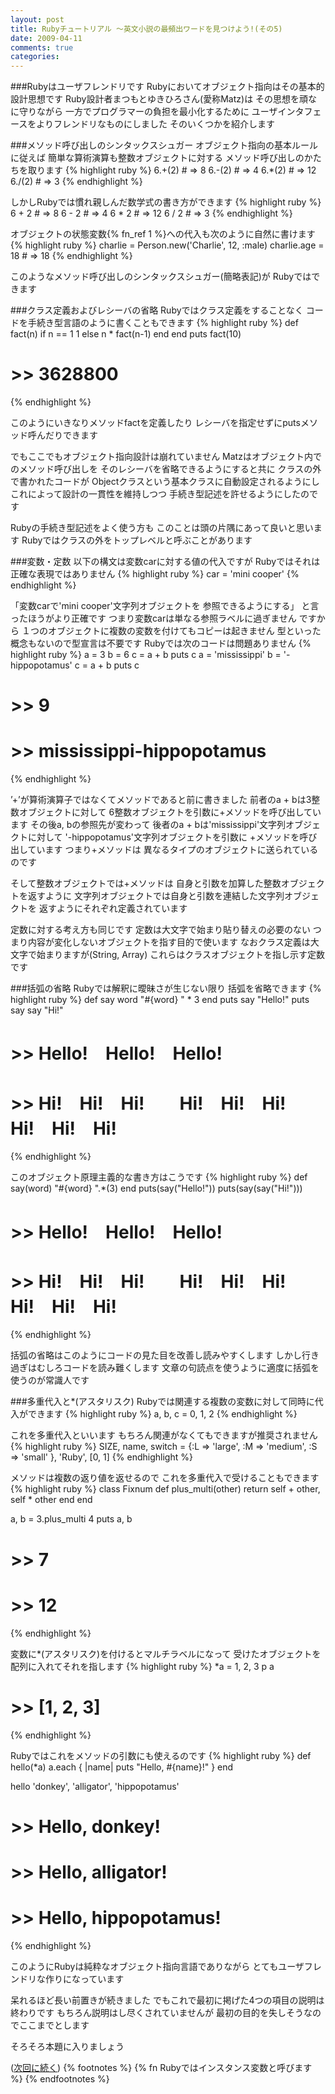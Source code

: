 ```yaml
---
layout: post
title: Rubyチュートリアル ～英文小説の最頻出ワードを見つけよう!(その5)
date: 2009-04-11
comments: true
categories:
---
```



###Rubyはユーザフレンドリです
Rubyにおいてオブジェクト指向はその基本的設計思想です
Ruby設計者まつもとゆきひろさん(愛称Matz)は
その思想を頑なに守りながら
一方でプログラマーの負担を最小化するために
ユーザインタフェースをよりフレンドリなものにしました
そのいくつかを紹介します

###メソッド呼び出しのシンタックスシュガー
オブジェクト指向の基本ルールに従えば
簡単な算術演算も整数オブジェクトに対する
メソッド呼び出しのかたちを取ります
{% highlight ruby %}
 6.+(2) # => 8
 6.-(2) # => 4
 6.*(2) # => 12
 6./(2) # => 3
{% endhighlight %}

しかしRubyでは慣れ親しんだ数学式の書き方ができます
{% highlight ruby %}
 6 + 2 # => 8
 6 - 2 # => 4
 6 * 2 # => 12
 6 / 2 # => 3
{% endhighlight %}

オブジェクトの状態変数{% fn_ref 1 %}への代入も次のように自然に書けます
{% highlight ruby %}
 charlie = Person.new('Charlie', 12, :male)
 charlie.age = 18 # => 18
{% endhighlight %}

このようなメソッド呼び出しのシンタックスシュガー(簡略表記)が
Rubyではできます

###クラス定義およびレシーバの省略
Rubyではクラス定義をすることなく
コードを手続き型言語のように書くこともできます
{% highlight ruby %}
 def fact(n)
   if n == 1
     1
   else
     n * fact(n-1)
   end
 end
 puts fact(10)
# >> 3628800
{% endhighlight %}

このようにいきなりメソッドfactを定義したり
レシーバを指定せずにputsメソッド呼んだりできます

でもここでもオブジェクト指向設計は崩れていません
Matzはオブジェクト内でのメソッド呼び出しを
そのレシーバを省略できるようにすると共に
クラスの外で書かれたコードが
Objectクラスという基本クラスに自動設定されるようにし
これによって設計の一貫性を維持しつつ
手続き型記述を許せるようにしたのです

Rubyの手続き型記述をよく使う方も
このことは頭の片隅にあって良いと思います
Rubyではクラスの外をトップレベルと呼ぶことがあります

###変数・定数
以下の構文は変数carに対する値の代入ですが
Rubyではそれは正確な表現ではありません
{% highlight ruby %}
 car = 'mini cooper'
{% endhighlight %}

「変数carで'mini cooper'文字列オブジェクトを
参照できるようにする」
と言ったほうがより正確です
つまり変数carは単なる参照ラベルに過ぎません
ですから
１つのオブジェクトに複数の変数を付けてもコピーは起きません
型といった概念もないので型宣言は不要です
Rubyでは次のコードは問題ありません
{% highlight ruby %}
 a = 3
 b = 6
 c = a + b
 puts c
 a = 'mississippi'
 b = '-hippopotamus'
 c = a + b
 puts c
 # >> 9
 # >> mississippi-hippopotamus
{% endhighlight %}

’+’が算術演算子ではなくてメソッドであると前に書きました
前者のa + bは3整数オブジェクトに対して
6整数オブジェクトを引数に+メソッドを呼び出しています
その後a, bの参照先が変わって
後者のa + bは'mississippi'文字列オブジェクトに対して
'-hippopotamus'文字列オブジェクトを引数に
 +メソッドを呼び出しています
つまり+メソッドは
異なるタイプのオブジェクトに送られているのです

そして整数オブジェクトでは+メソッドは
自身と引数を加算した整数オブジェクトを返すように
文字列オブジェクトでは自身と引数を連結した文字列オブジェクトを
返すようにそれぞれ定義されています

定数に対する考え方も同じです
定数は大文字で始まり貼り替えの必要のない
つまり内容が変化しないオブジェクトを指す目的で使います
なおクラス定義は大文字で始まりますが(String, Array)
これらはクラスオブジェクトを指し示す定数です

###括弧の省略
Rubyでは解釈に曖昧さが生じない限り
括弧を省略できます
{% highlight ruby %}
 def say word
   "#{word} " * 3
 end
 puts say "Hello!"
 puts say say "Hi!"
 # >> Hello!　Hello!　Hello!　
 # >> Hi!　Hi!　Hi!　　Hi!　Hi!　Hi!　　Hi!　Hi!　Hi!　　
{% endhighlight %}

このオブジェクト原理主義的な書き方はこうです
{% highlight ruby %}
 def say(word)
   "#{word} ".*(3)
 end
 puts(say("Hello!"))
 puts(say(say("Hi!")))
 # >> Hello!　Hello!　Hello!　
 # >> Hi!　Hi!　Hi!　　Hi!　Hi!　Hi!　　Hi!　Hi!　Hi!　　
{% endhighlight %}

括弧の省略はこのようにコードの見た目を改善し読みやすくします
しかし行き過ぎはむしろコードを読み難くします
文章の句読点を使うように適度に括弧を使うのが常識人です

###多重代入と*(アスタリスク)
Rubyでは関連する複数の変数に対して同時に代入ができます
{% highlight ruby %}
 a, b, c = 0, 1, 2
{% endhighlight %}

これを多重代入といいます
もちろん関連がなくてもできますが推奨されません
{% highlight ruby %}
 SIZE, name, switch = {:L => 'large', :M => 'medium', :S => 'small' }, 'Ruby',  [0, 1]
{% endhighlight %}

メソッドは複数の返り値を返せるので
これを多重代入で受けることもできます
{% highlight ruby %}
 class Fixnum
   def plus_multi(other)
     return self + other, self * other
   end
 end
 
 a, b = 3.plus_multi 4
 puts a, b
 # >> 7
 # >> 12
{% endhighlight %}

変数に*(アスタリスク)を付けるとマルチラベルになって
受けたオブジェクトを配列に入れてそれを指します
{% highlight ruby %}
 *a = 1, 2, 3
 p a
 # >> [1, 2, 3]
{% endhighlight %}

Rubyではこれをメソッドの引数にも使えるのです
{% highlight ruby %}
 def hello(*a)
   a.each { |name| puts "Hello, #{name}!" }
 end
 
 hello 'donkey', 'alligator', 'hippopotamus'
 # >> Hello, donkey!
 # >> Hello, alligator!
 # >> Hello, hippopotamus!
{% endhighlight %}

このようにRubyは純粋なオブジェクト指向言語でありながら
とてもユーザフレンドリな作りになっています

呆れるほど長い前置きが続きました
でもこれで最初に掲げた4つの項目の説明は終わりです
もちろん説明はし尽くされていませんが
最初の目的を失しそうなのでここまでとします

そろそろ本題に入りましょう

([次回に続く](/2009/04/12/Ruby-6/))
{% footnotes %}
   {% fn Rubyではインスタンス変数と呼びます %}
{% endfootnotes %}
